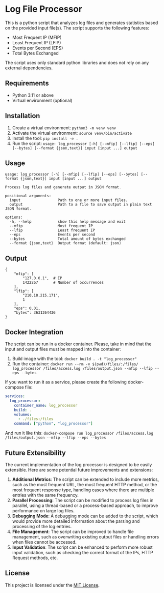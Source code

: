 # Log File Processor

This is a python script that analyzes log files and generates statistics based on the provided input file(s). The script supports the following features:

- Most Frequent IP (MFIP)
- Least Frequent IP (LFIP)
- Events per Second (EPS)
- Total Bytes Exchanged

The script uses only standard python libraries and does not rely on any external dependencies.

## Requirements

- Python 3.11 or above
- Virtual environment (optional)

## Installation

1. Create a virtual environment: `python3 -m venv venv`
2. Activate the virtual environment: `source venv/bin/activate`
3. Install the tool: `pip install -e .`
4. Run the script: `usage: log_processor [-h] [--mfip] [--lfip] [--eps] [--bytes] [--format {json,text}] input [input ...] output`

## Usage

```
usage: log_processor [-h] [--mfip] [--lfip] [--eps] [--bytes] [--format {json,text}] input [input ...] output

Process log files and generate output in JSON format.

positional arguments:
  input                 Path to one or more input files.
  output                Path to a file to save output in plain text JSON format.

options:
  -h, --help            show this help message and exit
  --mfip                Most frequent IP
  --lfip                Least frequent IP
  --eps                 Events per second
  --bytes               Total amount of bytes exchanged
  --format {json,text}  Output format (default: json)
```

## Output

```
{
    "mfip": [
        "127.0.0.1",  # IP
        1422267       # Number of occurrences
    ],
    "lfip": [
        "210.10.215.171",
        1
    ],
    "eps": 0.01,
    "bytes": 3631264436
}
```

## Docker Integration

The script can be run in a docker container. Please, take in mind that the input and output files must be mapped into the container:

1. Build image with the tool: `docker build . -t "log_processor"`
2. Run the container: `docker run --rm -v $(pwd)/files/:/files/ log_processor /files/access.log /files/output.json --mfip --lfip --eps --bytes`

If you want to run it as a service, please create the following docker-compose file:

```yaml
services:
  log_processor:
    container_name: log_processor
    build: .
    volumes:
      - ./files:/files
    command: ["python", "log_processor"]
```

And run it like this: `docker-compose run log_processor /files/access.log /files/output.json --mfip --lfip --eps --bytes`

## Future Extensibility

The current implementation of the log processor is designed to be easily extensible. Here are some potential future improvements and extensions:

1. **Additional Metrics**: The script can be extended to include more metrics, such as the most frequent URL, the most frequent HTTP method, or the most frequent response type, handling cases where there are multiple entries with the same frequency.
2. **Parallel Processing**: The script can be modified to process log files in parallel, using a thread-based or a process-based approach, to improve performance on large log files.
3. **Debugging Mode**: A debugging mode can be added to the script, which would provide more detailed information about the parsing and processing of the log entries.
4. **File Management**: The script can be improved to handle file management, such as overwriting existing output files or handling errors when files cannot be accessed.
5. **Input Validation**: The script can be enhanced to perform more robust input validation, such as checking the correct format of the IPs, HTTP Request methods, etc.

## License

This project is licensed under the [MIT License](LICENSE).